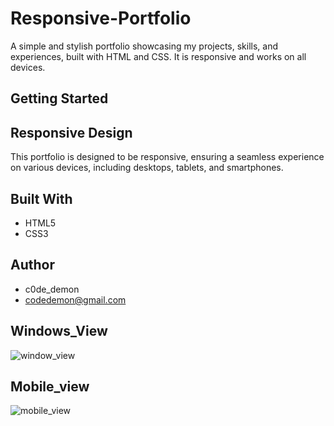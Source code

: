# Responsive-Portfolio

A simple and stylish portfolio showcasing my projects, skills, and experiences, built with HTML and CSS. It is responsive and works on all devices.

## Getting Started
## Responsive Design

This portfolio is designed to be responsive, ensuring a seamless experience on various devices, including desktops, tablets, and smartphones.

## Built With

- HTML5
- CSS3

## Author

- c0de_demon
- codedemon@gmail.com

## Windows_View

![window_view](https://github.com/CodeDemon09/Responsive-Portfolio/assets/155364556/a3e8a69b-4587-49ef-a5d7-378a2628b441)

## Mobile_view

![mobile_view](https://github.com/CodeDemon09/Responsive-Portfolio/assets/155364556/d586bf39-f46d-4266-90cb-5e09a099000f)


